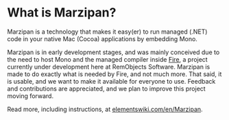 # What is Marzipan?

Marzipan is a technology that makes it easy(er) to run managed (.NET) code in your native Mac (Cocoa) applications by embedding Mono.

Marzipan is in early development stages, and was mainly conceived due to the need to host Mono and the managed compiler inside [Fire](http://remobjects.com/fire), a project currently under development here at RemObjects Software. Marzipan is made to do exactly what is needed by Fire, and not much more. That said, it is usable, and we want to make it available for everyone to use. Feedback and contributions are appreciated, and we plan to improve this project moving forward.

Read more, including instructions, at [elementswiki.com/en/Marzipan](http://www.elementswiki.com/en/Marzipan).